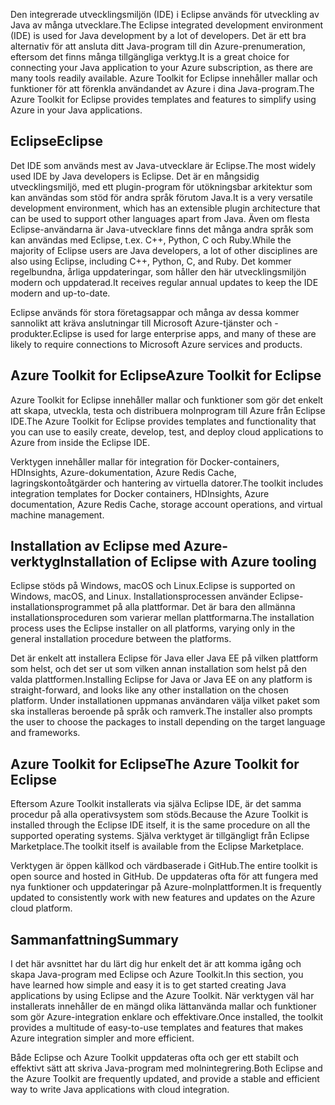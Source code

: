 <span data-ttu-id="89cd6-101">Den integrerade utvecklingsmiljön (IDE) i Eclipse används för utveckling av Java av många utvecklare.</span><span class="sxs-lookup"><span data-stu-id="89cd6-101">The Eclipse integrated development environment (IDE) is used for Java development by a lot of developers.</span></span> <span data-ttu-id="89cd6-102">Det är ett bra alternativ för att ansluta ditt Java-program till din Azure-prenumeration, eftersom det finns många tillgängliga verktyg.</span><span class="sxs-lookup"><span data-stu-id="89cd6-102">It is a great choice for connecting your Java application to your Azure subscription, as there are many tools readily available.</span></span> <span data-ttu-id="89cd6-103">Azure Toolkit for Eclipse innehåller mallar och funktioner för att förenkla användandet av Azure i dina Java-program.</span><span class="sxs-lookup"><span data-stu-id="89cd6-103">The Azure Toolkit for Eclipse provides templates and features to simplify using Azure in your Java applications.</span></span>

## <a name="eclipse"></a><span data-ttu-id="89cd6-104">Eclipse</span><span class="sxs-lookup"><span data-stu-id="89cd6-104">Eclipse</span></span>

<span data-ttu-id="89cd6-105">Det IDE som används mest av Java-utvecklare är Eclipse.</span><span class="sxs-lookup"><span data-stu-id="89cd6-105">The most widely used IDE by Java developers is Eclipse.</span></span> <span data-ttu-id="89cd6-106">Det är en mångsidig utvecklingsmiljö, med ett plugin-program för utökningsbar arkitektur som kan användas som stöd för andra språk förutom Java.</span><span class="sxs-lookup"><span data-stu-id="89cd6-106">It is a very versatile development environment, which has an extensible plugin architecture that can be used to support other languages apart from Java.</span></span> <span data-ttu-id="89cd6-107">Även om flesta Eclipse-användarna är Java-utvecklare finns det många andra språk som kan användas med Eclipse, t.ex. C++, Python, C och Ruby.</span><span class="sxs-lookup"><span data-stu-id="89cd6-107">While the majority of Eclipse users are Java developers, a lot of other disciplines are also using Eclipse, including C++, Python, C, and Ruby.</span></span> <span data-ttu-id="89cd6-108">Det kommer regelbundna, årliga uppdateringar, som håller den här utvecklingsmiljön modern och uppdaterad.</span><span class="sxs-lookup"><span data-stu-id="89cd6-108">It receives regular annual updates to keep the IDE modern and up-to-date.</span></span>

<span data-ttu-id="89cd6-109">Eclipse används för stora företagsappar och många av dessa kommer sannolikt att kräva anslutningar till Microsoft Azure-tjänster och -produkter.</span><span class="sxs-lookup"><span data-stu-id="89cd6-109">Eclipse is used for large enterprise apps, and many of these are likely to require connections to Microsoft Azure services and products.</span></span>

## <a name="azure-toolkit-for-eclipse"></a><span data-ttu-id="89cd6-110">Azure Toolkit for Eclipse</span><span class="sxs-lookup"><span data-stu-id="89cd6-110">Azure Toolkit for Eclipse</span></span>

<span data-ttu-id="89cd6-111">Azure Toolkit for Eclipse innehåller mallar och funktioner som gör det enkelt att skapa, utveckla, testa och distribuera molnprogram till Azure från Eclipse IDE.</span><span class="sxs-lookup"><span data-stu-id="89cd6-111">The Azure Toolkit for Eclipse provides templates and functionality that you can use to easily create, develop, test, and deploy cloud applications to Azure from inside the Eclipse IDE.</span></span>

<span data-ttu-id="89cd6-112">Verktygen innehåller mallar för integration för Docker-containers, HDInsights, Azure-dokumentation, Azure Redis Cache, lagringskontoåtgärder och hantering av virtuella datorer.</span><span class="sxs-lookup"><span data-stu-id="89cd6-112">The toolkit includes integration templates for Docker containers, HDInsights, Azure documentation, Azure Redis Cache, storage account operations, and virtual machine management.</span></span>

## <a name="installation-of-eclipse-with-azure-tooling"></a><span data-ttu-id="89cd6-113">Installation av Eclipse med Azure-verktyg</span><span class="sxs-lookup"><span data-stu-id="89cd6-113">Installation of Eclipse with Azure tooling</span></span>

<span data-ttu-id="89cd6-114">Eclipse stöds på Windows, macOS och Linux.</span><span class="sxs-lookup"><span data-stu-id="89cd6-114">Eclipse is supported on Windows, macOS, and Linux.</span></span> <span data-ttu-id="89cd6-115">Installationsprocessen använder Eclipse-installationsprogrammet på alla plattformar. Det är bara den allmänna installationsproceduren som varierar mellan plattformarna.</span><span class="sxs-lookup"><span data-stu-id="89cd6-115">The installation process uses the Eclipse installer on all platforms, varying only in the general installation procedure between the platforms.</span></span>

<span data-ttu-id="89cd6-116">Det är enkelt att installera Eclipse för Java eller Java EE på vilken plattform som helst, och det ser ut som vilken annan installation som helst på den valda plattformen.</span><span class="sxs-lookup"><span data-stu-id="89cd6-116">Installing Eclipse for Java or Java EE on any platform is straight-forward, and looks like any other installation on the chosen platform.</span></span> <span data-ttu-id="89cd6-117">Under installationen uppmanas användaren välja vilket paket som ska installeras beroende på språk och ramverk.</span><span class="sxs-lookup"><span data-stu-id="89cd6-117">The installer also prompts the user to choose the packages to install depending on the target language and frameworks.</span></span>

## <a name="the-azure-toolkit-for-eclipse"></a><span data-ttu-id="89cd6-118">Azure Toolkit for Eclipse</span><span class="sxs-lookup"><span data-stu-id="89cd6-118">The Azure Toolkit for Eclipse</span></span>

<span data-ttu-id="89cd6-119">Eftersom Azure Toolkit installerats via själva Eclipse IDE, är det samma procedur på alla operativsystem som stöds.</span><span class="sxs-lookup"><span data-stu-id="89cd6-119">Because the Azure Toolkit is installed through the Eclipse IDE itself, it is the same procedure on all the supported operating systems.</span></span> <span data-ttu-id="89cd6-120">Själva verktyget är tillgängligt från Eclipse Marketplace.</span><span class="sxs-lookup"><span data-stu-id="89cd6-120">The toolkit itself is available from the Eclipse Marketplace.</span></span>

<span data-ttu-id="89cd6-121">Verktygen är öppen källkod och värdbaserade i GitHub.</span><span class="sxs-lookup"><span data-stu-id="89cd6-121">The entire toolkit is open source and hosted in GitHub.</span></span> <span data-ttu-id="89cd6-122">De uppdateras ofta för att fungera med nya funktioner och uppdateringar på Azure-molnplattformen.</span><span class="sxs-lookup"><span data-stu-id="89cd6-122">It is frequently updated to consistently work with new features and updates on the Azure cloud platform.</span></span>

## <a name="summary"></a><span data-ttu-id="89cd6-123">Sammanfattning</span><span class="sxs-lookup"><span data-stu-id="89cd6-123">Summary</span></span>

<span data-ttu-id="89cd6-124">I det här avsnittet har du lärt dig hur enkelt det är att komma igång och skapa Java-program med Eclipse och Azure Toolkit.</span><span class="sxs-lookup"><span data-stu-id="89cd6-124">In this section, you have learned how simple and easy it is to get started creating Java applications by using Eclipse and the Azure Toolkit.</span></span> <span data-ttu-id="89cd6-125">När verktygen väl har installerats innehåller de en mängd olika lättanvända mallar och funktioner som gör Azure-integration enklare och effektivare.</span><span class="sxs-lookup"><span data-stu-id="89cd6-125">Once installed, the toolkit provides a multitude of easy-to-use templates and features that makes Azure integration simpler and more efficient.</span></span>

<span data-ttu-id="89cd6-126">Både Eclipse och Azure Toolkit uppdateras ofta och ger ett stabilt och effektivt sätt att skriva Java-program med molnintegrering.</span><span class="sxs-lookup"><span data-stu-id="89cd6-126">Both Eclipse and the Azure Toolkit are frequently updated, and provide a stable and efficient way to write Java applications with cloud integration.</span></span>
